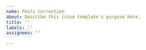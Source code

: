 ```yaml
---
name: Posts Correction
about: Describe this issue template's purpose here.
title: ''
labels: ''
assignees: ''

---
```



